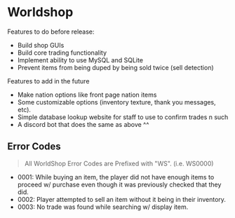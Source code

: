# Worldshop

Features to do before release:
- Build shop GUIs
- Build core trading functionality
- Implement ability to use MySQL and SQLite
- Prevent items from being duped by being sold twice (sell detection)

Features to add in the future
- Make nation options like front page nation items 
- Some customizable options (inventory texture, thank you messages, etc).
- Simple database lookup website for staff to use to confirm trades n such
- A discord bot that does the same as above ^^


## Error Codes

> All WorldShop Error Codes are Prefixed with "WS". (i.e. WS0000)

- 0001: While buying an item, the player did not have enough items to proceed w/ purchase even though it was previously checked that they did.
- 0002: Player attempted to sell an item without it being in their inventory.
- 0003: No trade was found while searching w/ display item.